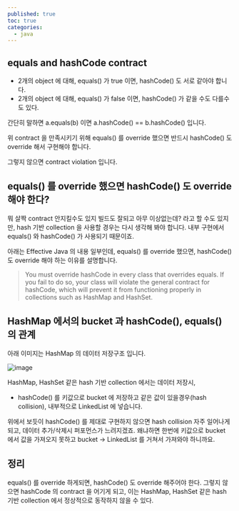```yaml
---
published: true
toc: true
categories:
  - java
---
```


## equals and hashCode contract
- 2개의 object 에 대해, equals() 가 true 이면, hashCode() 도 서로 같아야 합니다. 
- 2개의 object 에 대해, equals() 가 false 이면, hashCode() 가 같을 수도 다를수도 있다.

간단히 말하면 a.equals(b) 이면 a.hashCode() == b.hashCode() 입니다. 

위 contract 을 만족시키기 위해 equals() 를 override 했으면 반드시 hashCode() 도 override 해서 구현해야 합니다.

그렇지 않으면 contract violation 입니다.

## equals() 를 override 했으면 hashCode() 도 override 해야 한다?
뭐 살짝 contract 안지킬수도 있지 빌드도 잘되고 아무 이상없는데?
라고 할 수도 있지만, hash 기반 collection 을 사용할 경우는 다시 생각해 봐야 합니다. 내부 구현에서 equals() 와 hashCode() 가 사용되기 때문이죠.

아래는 Effective Java 의 내용 일부인데, equals() 를 override 했으면, hashCode() 도 override 해야 하는 이유를 설명합니다.

> You must override hashCode in every class that overrides equals. If you fail to do so, your class will violate the general contract for hashCode, which will prevent it from functioning properly in collections such as HashMap and HashSet.

## HashMap 에서의 bucket 과 hashCode(), equals() 의 관계
아래 이미지는 HashMap 의 데이터 저장구조 입니다.

![image](https://user-images.githubusercontent.com/9858389/118408507-dba60a00-b6c0-11eb-977e-4f6331cfe3c5.png)

HashMap, HashSet 같은 hash 기반 collection 에서는 데이터 저장시,

- hashCode() 를 키값으로 bucket 에 저장하고 같은 값이 있을경우(hash collision), 내부적으로 LinkedList 에 넣습니다.

위에서 보듯이 hashCode() 를 제대로 구현하지 않으면 hash collision 자주 일어나게되고, 데이터 추가/삭제시 퍼포먼스가 느려지겠죠.  왜냐하면 한번에 키값으로 bucket 에서 값을 가져오지 못하고 bucket → LinkedList 를 거쳐서 가져와야 하니까요.

## 정리
equals() 를 override 하게되면, hashCode() 도 override 해주어야 한다.  그렇지 않으면 hashCode 의 contract 을 어기게 되고, 이는 HashMap, HashSet 같은 hash 기반 collection 에서 정상적으로 동작하지 않을 수 있다.